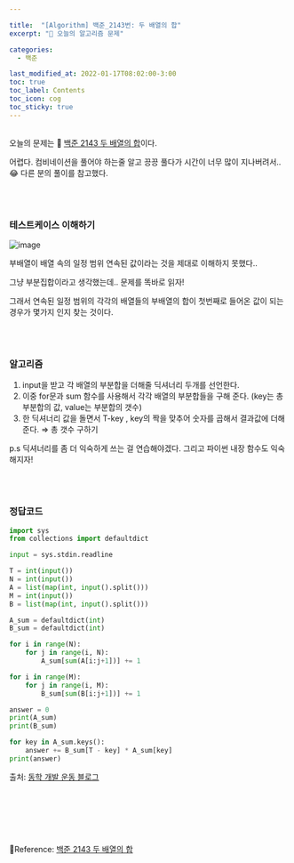 ```yaml
---

title:  "[Algorithm] 백준_2143번: 두 배열의 합"
excerpt: "🥳 오늘의 알고리즘 문제"

categories:
  - 백준

last_modified_at: 2022-01-17T08:02:00-3:00
toc: true
toc_label: Contents
toc_icon: cog
toc_sticky: true
---
```


<br />오늘의  문제는 🚀 <a href="https://www.acmicpc.net/problem/2143" target="_blank">백준 2143 두 배열의 합</a>이다. 

어렵다. 컴비네이션을 풀어야 하는줄 알고 끙끙 풀다가 시간이 너무 많이 지나버려서.. 😂 다른 분의 풀이를 참고했다.

<br /><br />

### 테스트케이스 이해하기

![image](https://user-images.githubusercontent.com/42812764/150295822-bb6659c2-20fb-404d-bfa7-62458d9fac43.png)

부배열이 배열 속의 일정 범위 연속된 값이라는 것을 제대로 이해하지 못했다..

그냥 부분집합이라고 생각했는데.. 문제를 똑바로 읽자!

그래서 연속된 일정 범위의 각각의 배열들의 부배열의 합이 첫번째로 들어온 값이 되는 경우가 몇가지 인지 찾는 것이다. 

<br /><br />

### 알고리즘

1. input을 받고 각 배열의 부분합을 더해줄 딕셔너리 두개를 선언한다. 
2. 이중 for문과 sum 함수를 사용해서 각각 배열의 부분합들을 구해 준다. (key는 총 부분합의 값, value는 부분합의 갯수)
3. 한 딕셔너리 값을 돌면서 T-key , key의 짝을 맞추어 숫자를 곱해서 결과값에 더해준다. ⇒ 총 갯수 구하기

p.s 딕셔너리를 좀 더 익숙하게 쓰는 걸 연습해야겠다. 그리고 파이썬 내장 함수도 익숙해지자!

<br /><br />

### 정답코드

```python
import sys
from collections import defaultdict

input = sys.stdin.readline

T = int(input())
N = int(input())
A = list(map(int, input().split()))
M = int(input())
B = list(map(int, input().split()))

A_sum = defaultdict(int)
B_sum = defaultdict(int)

for i in range(N):
    for j in range(i, N):
        A_sum[sum(A[i:j+1])] += 1

for i in range(M):
    for j in range(i, M):
        B_sum[sum(B[i:j+1])] += 1

answer = 0
print(A_sum)
print(B_sum)

for key in A_sum.keys():
    answer += B_sum[T - key] * A_sum[key]
print(answer)
```

출처: <a href="https://donghak-dev.tistory.com/163" target="_blank">동학 개발 운동 블로그</a>

<br /><br />

<br />

<br />

🚀Reference:  <a href="https://www.acmicpc.net/problem/2143" target="_blank">백준 2143 두 배열의 합</a><br />



